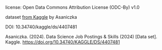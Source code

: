 license: Open Data Commons Attribution License (ODC-By) v1.0

dataset [from Kaggle](https://www.kaggle.com/datasets/asaniczka/data-science-job-postings-and-skills) by Asaniczka

DOI: 10.34740/kaggle/ds/4407481

Asaniczka. (2024). Data Science Job Postings & Skills (2024) [Data set]. Kaggle. https://doi.org/10.34740/KAGGLE/DS/4407481